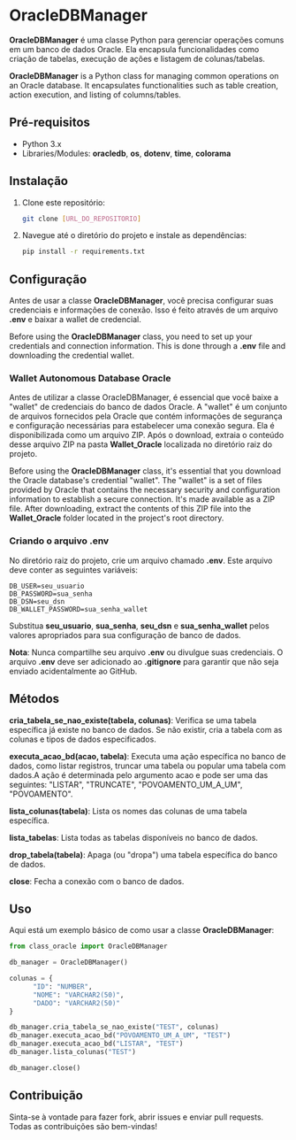 # OracleDBManager

**OracleDBManager** é uma classe Python para gerenciar operações comuns em um banco de dados Oracle. Ela encapsula funcionalidades como criação de tabelas, execução de ações e listagem de colunas/tabelas.

**OracleDBManager** is a Python class for managing common operations on an Oracle database. It encapsulates functionalities such as table creation, action execution, and listing of columns/tables.

## Pré-requisitos

- Python 3.x
- Libraries/Modules: **oracledb**, **os**, **dotenv**, **time**, **colorama**

## Instalação

1. Clone este repositório:
   ```bash
   git clone [URL_DO_REPOSITORIO]
   ```

2. Navegue até o diretório do projeto e instale as dependências:
   ```bash
   pip install -r requirements.txt
   ```

## Configuração

Antes de usar a classe **OracleDBManager**, você precisa configurar suas credenciais e informações de conexão. Isso é feito através de um arquivo **.env** e baixar a wallet de credencial.

Before using the **OracleDBManager** class, you need to set up your credentials and connection information. This is done through a **.env** file and downloading the credential wallet.

### Wallet Autonomous Database Oracle

Antes de utilizar a classe OracleDBManager, é essencial que você baixe a "wallet" de credenciais do banco de dados Oracle. A "wallet" é um conjunto de arquivos fornecidos pela Oracle que contém informações de segurança e configuração necessárias para estabelecer uma conexão segura. Ela é disponibilizada como um arquivo ZIP. Após o download, extraia o conteúdo desse arquivo ZIP na pasta **Wallet_Oracle** localizada no diretório raiz do projeto.

Before using the **OracleDBManager** class, it's essential that you download the Oracle database's credential "wallet". The "wallet" is a set of files provided by Oracle that contains the necessary security and configuration information to establish a secure connection. It's made available as a ZIP file. After downloading, extract the contents of this ZIP file into the **Wallet_Oracle** folder located in the project's root directory.

### Criando o arquivo **.env**

No diretório raiz do projeto, crie um arquivo chamado **.env**. Este arquivo deve conter as seguintes variáveis:

```env
DB_USER=seu_usuario
DB_PASSWORD=sua_senha
DB_DSN=seu_dsn
DB_WALLET_PASSWORD=sua_senha_wallet
```

Substitua **seu_usuario**, **sua_senha**, **seu_dsn** e **sua_senha_wallet** pelos valores apropriados para sua configuração de banco de dados.

**Nota**: Nunca compartilhe seu arquivo **.env** ou divulgue suas credenciais. O arquivo **.env** deve ser adicionado ao **.gitignore** para garantir que não seja enviado acidentalmente ao GitHub.

## Métodos

**cria_tabela_se_nao_existe(tabela, colunas)**: Verifica se uma tabela específica já existe no banco de dados. Se não existir, cria a tabela com as colunas e tipos de dados especificados.

**executa_acao_bd(acao, tabela)**: Executa uma ação específica no banco de dados, como listar registros, truncar uma tabela ou popular uma tabela com dados.A ação é determinada pelo argumento acao e pode ser uma das seguintes: "LISTAR", "TRUNCATE", "POVOAMENTO_UM_A_UM", "POVOAMENTO".

**lista_colunas(tabela)**: Lista os nomes das colunas de uma tabela específica.

**lista_tabelas**: Lista todas as tabelas disponíveis no banco de dados.

**drop_tabela(tabela)**: Apaga (ou "dropa") uma tabela específica do banco de dados.

**close**: Fecha a conexão com o banco de dados.

## Uso

Aqui está um exemplo básico de como usar a classe **OracleDBManager**:

```python
from class_oracle import OracleDBManager

db_manager = OracleDBManager()

colunas = {
      "ID": "NUMBER",
      "NOME": "VARCHAR2(50)",
      "DADO": "VARCHAR2(50)"
}

db_manager.cria_tabela_se_nao_existe("TEST", colunas)
db_manager.executa_acao_bd("POVOAMENTO_UM_A_UM", "TEST")
db_manager.executa_acao_bd("LISTAR", "TEST")
db_manager.lista_colunas("TEST")

db_manager.close()
```

## Contribuição

Sinta-se à vontade para fazer fork, abrir issues e enviar pull requests. Todas as contribuições são bem-vindas!
